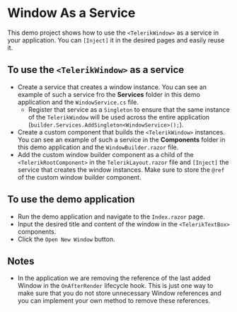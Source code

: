 # Window As a Service

This demo project shows how to use the `<TelerikWindow>` as a service in your application. You can `[Inject]` it in the desired pages and easily reuse it.

## To use the `<TelerikWindow>` as a service

* Create a service that creates a window instance. You can see an example of such a service fro the **Services** folder in this demo application and the `WindowService.cs` file. 
    * Register that service as a `Singleton` to ensure that the same instance of the `TelerikWindow` will be used across the entire application (`builder.Services.AddSingleton<WindowService>();`).
* Create a custom component that builds the `<TelerikWindow>` instances. You can see an example of such a service in the **Components** folder in this demo application and the `WindowBuilder.razor` file. 
* Add the custom window builder component as a child of the `<TelerikRootComponent>` in the `TelerikLayout.razor` file and `[Inject]` the service that creates the window instances. Make sure to store the `@ref` of the custom window builder component.

## To use the demo application

* Run the demo application and navigate to the `Index.razor` page.
* Input the desired title and content of the window in the `<TelerikTextBox>` components. 
* Click the `Open New Window` button.

## Notes

* In the application we are removing the reference of the last added Window in the `OnAfterRender` lifecycle hook. This is just one way to make sure that you do not store unnecessary Window references and you can implement your own method to remove these references. 